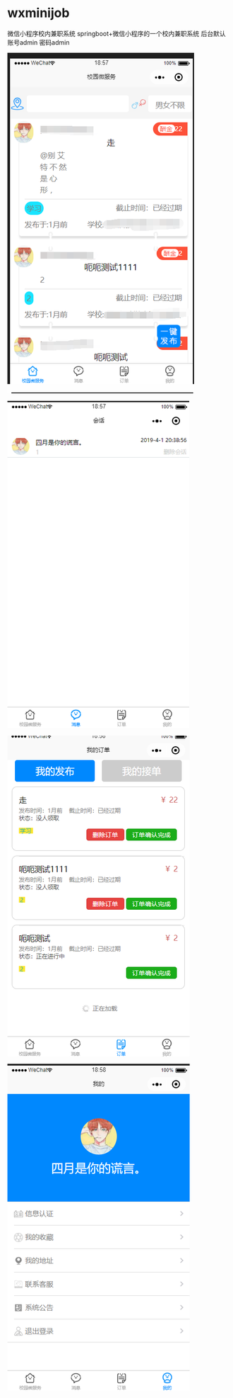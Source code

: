 # wxminijob
微信小程序校内兼职系统
springboot+微信小程序的一个校内兼职系统
后台默认账号admin   密码admin



 

![1554634673145](img/1554885496471.png)

![1554634683186](img/1554634683186.png)

![1554634692589](img/1554634692589.png)

![1554634703547](img/1554634703547.png)
